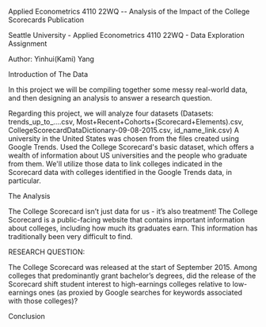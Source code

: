 Applied Econometrics 4110 22WQ -- Analysis of the Impact of the College Scorecards Publication

Seattle University - Applied Econometrics 4110 22WQ - Data Exploration Assignment

Author: Yinhui(Kami) Yang

Introduction of The Data

In this project we will be compiling together some messy real-world data, and then designing an analysis to answer a research question. 

Regarding this project, we will analyze four datasets (Datasets: trends_up_to_....csv, Most+Recent+Cohorts+(Scorecard+Elements).csv, CollegeScorecardDataDictionary-09-08-2015.csv, id_name_link.csv) A university in the United States was chosen from the files created using Google Trends. Used the College Scorecard's basic dataset, which offers a wealth of information about US universities and the people who graduate from them. We'll utilize those data to link colleges indicated in the Scorecard data with colleges identified in the Google Trends data, in particular.

The Analysis

The College Scorecard isn’t just data for us - it’s also treatment! The College Scorecard is a public-facing website that contains important information about colleges, including how much its graduates earn. This information has traditionally been very difficult to find.

RESEARCH QUESTION:

The College Scorecard was released at the start of September 2015. Among colleges that predominantly grant bachelor’s degrees, did the release of the Scorecard shift student interest to high-earnings colleges relative to low-earnings ones (as proxied by Google searches for keywords associated with those colleges)?







Conclusion












